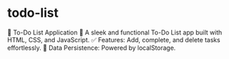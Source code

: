 # todo-list
📝 To-Do List Application 🌟 A sleek and functional To-Do List app built with HTML, CSS, and JavaScript.  ✅ Features: Add, complete, and delete tasks effortlessly. 💾 Data Persistence: Powered by localStorage.
